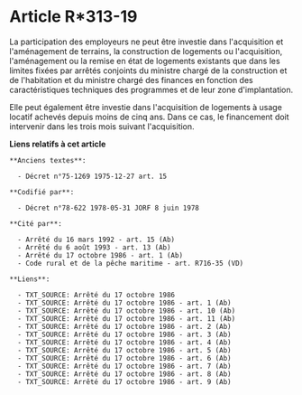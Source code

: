 # Article R*313-19

La participation des employeurs ne peut être investie dans l'acquisition et l'aménagement de terrains, la construction de
logements ou l'acquisition, l'aménagement ou la remise en état de logements existants que dans les limites fixées par arrêtés
conjoints du ministre chargé de la construction et de l'habitation et du ministre chargé des finances en fonction des
caractéristiques techniques des programmes et de leur zone d'implantation.

Elle peut également être investie dans l'acquisition de logements à usage locatif achevés depuis moins de cinq ans. Dans ce
cas, le financement doit intervenir dans les trois mois suivant l'acquisition.

**Liens relatifs à cet article**

	**Anciens textes**:

	  - Décret n°75-1269 1975-12-27 art. 15

	**Codifié par**:

	  - Décret n°78-622 1978-05-31 JORF 8 juin 1978

	**Cité par**:

	  - Arrêté du 16 mars 1992 - art. 15 (Ab)
	  - Arrêté du 6 août 1993 - art. 13 (Ab)
	  - Arrêté du 17 octobre 1986 - art. 1 (Ab)
	  - Code rural et de la pêche maritime - art. R716-35 (VD)

	**Liens**:

	  - TXT_SOURCE: Arrêté du 17 octobre 1986
	  - TXT_SOURCE: Arrêté du 17 octobre 1986 - art. 1 (Ab)
	  - TXT_SOURCE: Arrêté du 17 octobre 1986 - art. 10 (Ab)
	  - TXT_SOURCE: Arrêté du 17 octobre 1986 - art. 11 (Ab)
	  - TXT_SOURCE: Arrêté du 17 octobre 1986 - art. 2 (Ab)
	  - TXT_SOURCE: Arrêté du 17 octobre 1986 - art. 3 (Ab)
	  - TXT_SOURCE: Arrêté du 17 octobre 1986 - art. 4 (Ab)
	  - TXT_SOURCE: Arrêté du 17 octobre 1986 - art. 5 (Ab)
	  - TXT_SOURCE: Arrêté du 17 octobre 1986 - art. 6 (Ab)
	  - TXT_SOURCE: Arrêté du 17 octobre 1986 - art. 7 (Ab)
	  - TXT_SOURCE: Arrêté du 17 octobre 1986 - art. 8 (Ab)
	  - TXT_SOURCE: Arrêté du 17 octobre 1986 - art. 9 (Ab)
